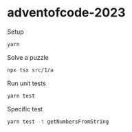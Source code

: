 # adventofcode-2023

Setup
```bash
yarn
```

Solve a puzzle
```bash
npx tsx src/1/a
```

Run unit tests

```bash
yarn test
```

Specific test
```bash
yarn test -t getNumbersFromString
```
